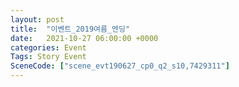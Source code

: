 ```yaml
---
layout: post
title:  "이벤트_2019여름_엔딩"
date:   2021-10-27 06:00:00 +0000
categories: Event
Tags: Story Event
SceneCode: ["scene_evt190627_cp0_q2_s10,7429311"]
---
```

